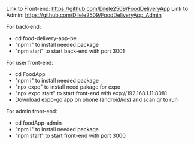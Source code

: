 Link to Front-end: https://github.com/Dilele2509/FoodDeliveryApp
Link to Admin: https://github.com/Dilele2509/FoodDeliveryApp_Admin

For back-end: 
- cd food-delivery-app-be 
- "npm i" to install needed package
- "npm start" to start back-end with port 3001

For user front-end: 
- cd FoodApp 
- "npm i" to install needed package
- "npx expo" to install need pakage for expo
- "npx expo start" to start front-end with exp://192.168.1.11:8081
- Download expo-go app on phone (android/ios) and scan qr to run

For admin front-end: 
- cd foodApp-admin
- "npm i" to install needed package
- "npm start" to start front-end with port 3000
